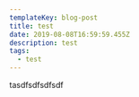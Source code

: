 ```yaml
---
templateKey: blog-post
title: test
date: 2019-08-08T16:59:59.455Z
description: test
tags:
  - test
---
```

tasdfsdfsdfsdf
